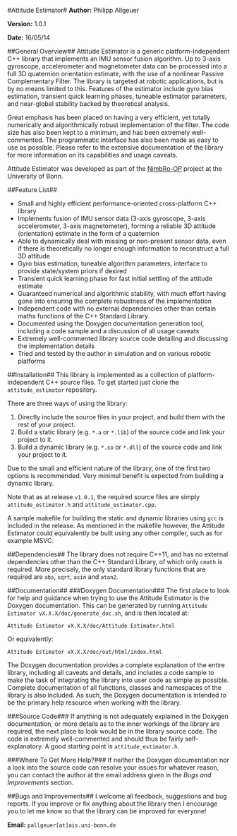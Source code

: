 #Attitude Estimator#
**Author:** Philipp Allgeuer

**Version:** 1.0.1

**Date:** 16/05/14

##General Overview##
Attitude Estimator is a generic platform-independent C++ library that implements an IMU sensor fusion algorithm. Up to 3-axis gyroscope, accelerometer and magnetometer data can be processed into a full 3D quaternion orientation estimate, with the use of a nonlinear Passive Complementary Filter. The library is targeted at robotic applications, but is by no means limited to this. Features of the estimator include gyro bias estimation, transient quick learning phases, tuneable estimator parameters, and near-global stability backed by theoretical analysis.

Great emphasis has been placed on having a very efficient, yet totally numerically and algorithmically robust implementation of the filter. The code size has also been kept to a minimum, and has been extremely well-commented. The programmatic interface has also been made as easy to use as possible. Please refer to the extensive documentation of the library for more information on its capabilities and usage caveats.

Attitude Estimator was developed as part of the [NimbRo-OP](http://www.nimbro.net/OP/) project at the University of Bonn.

##Feature List##
- Small and highly efficient performance-oriented cross-platform C++ library
- Implements fusion of IMU sensor data (3-axis gyroscope, 3-axis accelerometer, 3-axis magnetometer), forming a reliable 3D attitude (orientation) estimate in the form of a quaternion
- Able to dynamically deal with missing or non-present sensor data, even if there is theoretically no longer enough information to reconstruct a full 3D attitude
- Gyro bias estimation, tuneable algorithm parameters, interface to provide state/system priors if desired
- Transient quick learning phase for fast initial settling of the attitude estimate
- Guaranteed numerical and algorithmic stability, with much effort having gone into ensuring the complete robustness of the implementation
- Independent code with no external dependencies other than certain maths functions of the C++ Standard Library
- Documented using the Doxygen documentation generation tool, including a code sample and a discussion of all usage caveats
- Extremely well-commented library source code detailing and discussing the implementation details
- Tried and tested by the author in simulation and on various robotic platforms

##Installation##
This library is implemented as a collection of platform-independent C++ source files. To get started just clone the `attitude_estimator` repository.

There are three ways of using the library:
1. Directly include the source files in your project, and build them with the rest of your project.
2. Build a static library (e.g. `*.a` or `*.lib`) of the source code and link your project to it.
3. Build a dynamic library (e.g. `*.so` or `*.dll`) of the source code and link your project to it.

Due to the small and efficient nature of the library, one of the first two options is recommended. Very minimal benefit is expected from building a dynamic library.

Note that as at release `v1.0.1`, the required source files are simply `attitude_estimator.h` and `attitude_estimator.cpp`.

A sample makefile for building the static and dynamic libraries using `gcc` is included in the release. As mentioned in the makefile however, the Attitude Estimator could equivalently be built using any other compiler, such as for example MSVC.

##Dependencies##
The library does not require C++11, and has no external dependencies other than the C++ Standard Library, of which only `cmath` is required. More precisely, the only standard library functions that are required are `abs`, `sqrt`, `asin` and `atan2`.

##Documentation##
###Doxygen Documentation###
The first place to look for help and guidance when trying to use the Attitude Estimator is the Doxygen documentation. This can be generated by running `Attitude Estimator vX.X.X/doc/generate_doc.sh`, and is then located at:

`Attitude Estimator vX.X.X/doc/Attitude Estimator.html`

Or equivalently:

`Attitude Estimator vX.X.X/doc/out/html/index.html`

The Doxygen documentation provides a complete explanation of the entire library, including all caveats and details, and includes a code sample to make the task of integrating the library into user code as simple as possible. Complete documentation of all functions, classes and namespaces of the library is also included. As such, the Doxygen documentation is intended to be the primary help resource when working with the library.

###Source Code###
If anything is not adequately explained in the Doxygen documentation, or more details as to the inner workings of the library are required, the next place to look would be in the library source code. The code is extremely well-commented and should thus be fairly self-explanatory. A good starting point is `attitude_estimator.h`.

###Where To Get More Help?###
If neither the Doxygen documentation nor a look into the source code can resolve your issues for whatever reason, you can contact the author at the email address given in the *Bugs and Improvements* section.

##Bugs and Improvements##
I welcome all feedback, suggestions and bug reports. If you improve or fix anything about the library then I encourage you to let me know so that the library can be improved for everyone!

**Email:** `pallgeuer[at]ais.uni-bonn.de`
